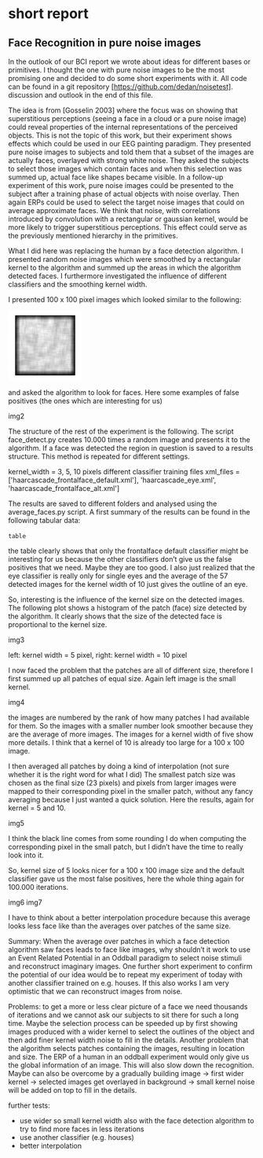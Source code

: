# short report

## Face Recognition in pure noise images

In the outlook of our BCI report we wrote about ideas for different bases or primitives. I thought the one with pure noise images to be the most promising one and decided to do some short experiments with it. All code can be found in a git repository [https://github.com/dedan/noisetest]. discussion and outlook in the end of this file.

The idea is from [Gosselin 2003] where the focus was on showing that superstitious perceptions (seeing a face in a cloud or a pure noise image) could reveal properties of the internal representations of the perceived objects. This is not the topic of this work, but their experiment shows effects which could be used in our EEG painting paradigm. They presented pure noise images to subjects and told them that a subset of the images are actually faces, overlayed with strong white noise. They asked the subjects to select those images which contain faces and when this selection was summed up, actual face like shapes became visible. In a follow-up experiment of this work, pure noise images could be presented to the subject after a training phase of actual objects with noise overlay. Then again ERPs could be used to select the target noise images that could on average approximate faces. We think that noise, with correlations introduced by convolution with a rectangular or gaussian kernel, would be more likely to trigger superstitious perceptions. This effect could serve as the previously mentioned hierarchy in the primitives.

What I did here was replacing the human by a face detection algorithm. I presented random noise images which were smoothed by a rectangular kernel to the algorithm and summed up the areas in which the algorithm detected faces. I furthermore investigated the influence of different classifiers and the smoothing kernel width.

I presented 100 x 100 pixel images which looked similar to the following:

![](imgs/img1.png)

and asked the algorithm to look for faces. Here some examples of false positives (the ones which are interesting for us)

img2

The structure of the rest of the experiment is the following. The script face_detect.py creates 10.000 times a random image and presents it to the algorithm. If a face was detected the region in question is saved to a results structure. This method is repeated for different settings.

kernel_width = 3, 5, 10 pixels
different classifier training files
xml_files = ['haarcascade_frontalface_default.xml'],
             'haarcascade_eye.xml',
             'haarcascade_frontalface_alt.xml']

The results are saved to different folders and analysed using the average_faces.py script. A first summary of the results can be found in the following tabular data:

`table`

the table clearly shows that only the frontalface default classifier might be interesting for us because the other classifiers don’t give us the false positives that we need. Maybe they are too good. I also just realized that the eye classifier is really only for single eyes and the average of the 57 detected images for the kernel width of 10 just gives the outline of an eye.

So, interesting is the influence of the kernel size on the detected images. The following plot shows a histogram of the patch (face) size detected by the algorithm. It clearly shows that the size of the detected face is proportional to the kernel size.

img3

left: kernel width = 5 pixel, right: kernel width = 10 pixel

I now faced the problem that the patches are all of different size, therefore I first summed up all patches of equal size. Again left image is the small kernel.

img4

the images are numbered by the rank of how many patches I had available for them. So the images with a smaller number look smoother because they are the average of more images. The images for a kernel width of five show more details. I think that a kernel of 10 is already too large for a 100 x 100 image.

I then averaged all patches by doing a kind of interpolation (not sure whether it is the right word for what I did) The smallest patch size was chosen as the final size (23 pixels) and pixels from larger images were mapped to their corresponding pixel in the smaller patch, without any fancy averaging because I just wanted a quick solution. Here the results, again for kernel = 5 and 10.

img5

I think the black line comes from some rounding I do when computing the corresponding pixel in the small patch, but I didn’t have the time to really look into it.

So, kernel size of 5 looks nicer for a 100 x 100 image size and the default classifier gave us the most false positives, here the whole thing again for 100.000 iterations.

img6
img7

I have to think about a better interpolation procedure because this average looks less face like than the averages over patches of the same size.

Summary: When the average over patches in which a face detection algorithm saw faces leads to face like images, why shouldn’t it work to use an Event Related Potential in an Oddball paradigm to select noise stimuli and reconstruct imaginary images. One further short experiment to confirm the potential of our idea would be to repeat my experiment of today with another classifier trained on e.g. houses. If this also works I am very optimistic that we can reconstruct images from noise.

Problems: to get a more or less clear picture of a face we need thousands of iterations and we cannot ask our subjects to sit there for such a long time. Maybe the selection process can be speeded up by first showing images produced with a wider kernel to select the outlines of the object and then add finer kernel width noise to fill in the details.
Another problem that the algorithm selects patches containing the images, resulting in location and size. The ERP of a human in an oddball experiment would only give us the global information of an image. This will also slow down the recognition. Maybe can also be overcome by a gradually building image -> first wider kernel -> selected images get overlayed in background -> small kernel noise will be added on top to fill in the details.

further tests:
* use wider so small kernel width also with the face detection algorithm to try to find more faces in less iterations
* use another classifier (e.g. houses)
* better interpolation

